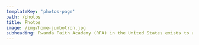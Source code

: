 ```yaml
---
templateKey: 'photos-page'
path: /photos
title: Photos
image: /img/home-jumbotron.jpg
subheading: Rwanda Faith Academy (RFA) in the United States exists to advocate for, raise awareness about, and fundraise for the Rwanda Faith Academy school in Kigali, Rwanda.  
---
```



